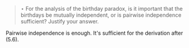> $\star$ For the analysis of the birthday paradox, is it important that the
> birthdays be mutually independent, or is pairwise independence sufficient?
> Justify your answer.

Pairwise independence is enough. It's sufficient for the derivation after (5.6).
